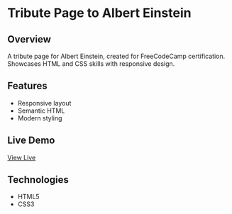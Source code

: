 # Tribute Page to Albert Einstein

## Overview
A tribute page for Albert Einstein, created for FreeCodeCamp certification. Showcases HTML and CSS skills with responsive design.

## Features
- Responsive layout
- Semantic HTML
- Modern styling

## Live Demo
[View Live](https://kelyzor.github.io/Tribute_Page/)

## Technologies
- HTML5
- CSS3
